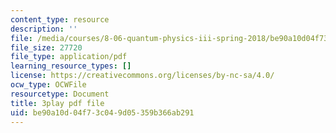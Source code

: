 ```yaml
---
content_type: resource
description: ''
file: /media/courses/8-06-quantum-physics-iii-spring-2018/be90a10d04f73c049d05359b366ab291_jhIU1msmvaY.pdf
file_size: 27720
file_type: application/pdf
learning_resource_types: []
license: https://creativecommons.org/licenses/by-nc-sa/4.0/
ocw_type: OCWFile
resourcetype: Document
title: 3play pdf file
uid: be90a10d-04f7-3c04-9d05-359b366ab291
---
```

